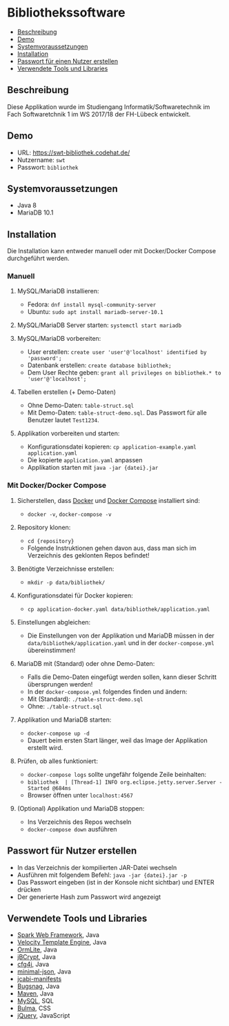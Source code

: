# Bibliothekssoftware

- [Beschreibung](#beschreibung)
- [Demo](#demo)
- [Systemvoraussetzungen](#systemvoraussetzungen)
- [Installation](#installation)
- [Passwort für einen Nutzer erstellen](#passwort-für-nutzer-erstellen)
- [Verwendete Tools und Libraries](#verwendete-tools-und-libraries)

## Beschreibung

Diese Applikation wurde im Studiengang Informatik/Softwaretechnik
im Fach Softwaretchnik 1 im WS 2017/18 der FH-Lübeck entwickelt.

## Demo
- URL: https://swt-bibliothek.codehat.de/
- Nutzername: `swt`
- Passwort: `bibliothek`

## Systemvoraussetzungen

- Java 8
- MariaDB 10.1

## Installation

Die Installation kann entweder manuell oder mit Docker/Docker Compose durchgeführt werden.

### Manuell

1. MySQL/MariaDB installieren:
    - Fedora: `dnf install mysql-community-server`
    - Ubuntu: `sudo apt install mariadb-server-10.1`

2. MySQL/MariaDB Server starten: `systemctl start mariadb`

3. MySQL/MariaDB vorbereiten:
    - User erstellen: `create user 'user'@'localhost' identified by 'password';`
    - Datenbank erstellen: `create database bibliothek;`
    - Dem User Rechte geben: `grant all privileges on bibliothek.* to 'user'@'localhost';`

4. Tabellen erstellen (+ Demo-Daten)
    - Ohne Demo-Daten: `table-struct.sql`
    - Mit Demo-Daten: `table-struct-demo.sql`. Das Passwort für alle Benutzer lautet `Test1234`.

5. Applikation vorbereiten und starten:
    - Konfigurationsdatei kopieren: `cp application-example.yaml application.yaml`
    - Die kopierte `application.yaml` anpassen
    - Applikation starten mit `java -jar {datei}.jar`

### Mit Docker/Docker Compose

1. Sicherstellen, dass [Docker](https://www.docker.com/) und [Docker Compose](https://docs.docker.com/compose/) installiert sind:
    - `docker -v`, `docker-compose -v`

2. Repository klonen:
    - `cd {repository}`
    - Folgende Instruktionen gehen davon aus, dass man sich im Verzeichnis
des geklonten Repos befindet!

3. Benötigte Verzeichnisse erstellen:
    - `mkdir -p data/bibliothek/`

4. Konfigurationsdatei für Docker kopieren:
    - `cp application-docker.yaml data/bibliothek/application.yaml`

5. Einstellungen abgleichen:
    - Die Einstellungen von der Applikation und MariaDB müssen in der
    `data/bibliothek/application.yaml` und in der `docker-compose.yml` übereinstimmen!
    
6. MariaDB mit (Standard) oder ohne Demo-Daten:
    - Falls die Demo-Daten eingefügt werden sollen, kann
    dieser Schritt übersprungen werden!
    - In der `docker-compose.yml` folgendes finden und ändern:
    - Mit (Standard): `./table-struct-demo.sql`
    - Ohne: `./table-struct.sql`

7. Applikation und MariaDB starten:
    - `docker-compose up -d`
    - Dauert beim ersten Start länger, weil das Image der Applikation
    erstellt wird.
    
8. Prüfen, ob alles funktioniert:
    - `docker-compose logs` sollte ungefähr folgende Zeile beinhalten:
    - `bibliothek  | [Thread-1] INFO org.eclipse.jetty.server.Server - Started @684ms`
    - Browser öffnen unter `localhost:4567`
    
9. (Optional) Applikation und MariaDB stoppen:
    - Ins Verzeichnis des Repos wechseln
    - `docker-compose down` ausführen

## Passwort für Nutzer erstellen

- In das Verzeichnis der kompilierten JAR-Datei wechseln
- Ausführen mit folgendem Befehl: `java -jar {datei}.jar -p`
- Das Passwort eingeben (ist in der Konsole nicht sichtbar) und ENTER drücken
- Der generierte Hash zum Passwort wird angezeigt

## Verwendete Tools und Libraries

- [Spark Web Framework](http://sparkjava.com/), Java
- [Velocity Template Engine](http://velocity.apache.org/engine/1.7/), Java
- [OrmLite](http://ormlite.com/), Java
- [jBCrypt](https://www.mindrot.org/projects/jBCrypt/), Java
- [cfg4j](http://www.cfg4j.org/), Java
- [minimal-json](https://github.com/ralfstx/minimal-json), Java
- [jcabi-manifests](http://manifests.jcabi.com/)
- [Bugsnag](https://www.bugsnag.com/), Java
- [Maven](https://maven.apache.org/), Java
- [MySQL](https://www.mysql.com/de/), SQL
- [Bulma](https://bulma.io/), CSS
- [jQuery](https://jquery.com/), JavaScript
